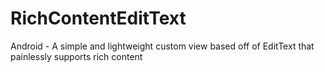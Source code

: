 # RichContentEditText
Android - A simple and lightweight custom view based off of EditText that painlessly supports rich content
